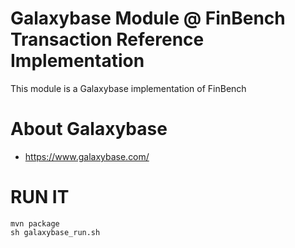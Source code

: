 # Galaxybase Module @ FinBench Transaction Reference Implementation

This module is a Galaxybase implementation of FinBench

# About Galaxybase
- https://www.galaxybase.com/

# RUN IT
```gitignore
mvn package
sh galaxybase_run.sh
```
